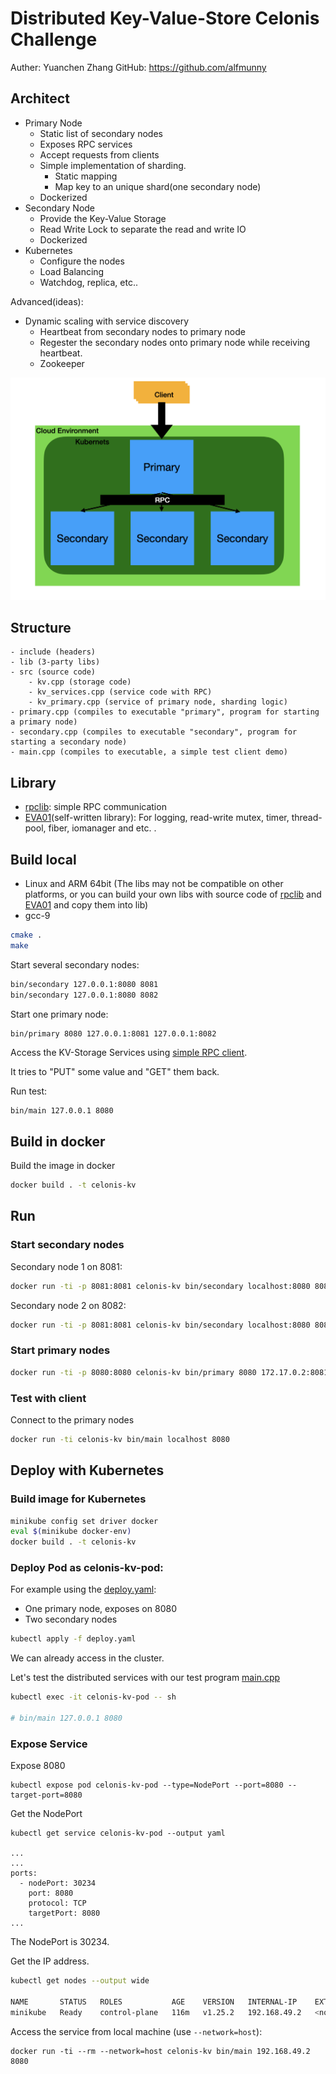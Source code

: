 # Distributed Key-Value-Store Celonis Challenge

Auther: Yuanchen Zhang
GitHub: https://github.com/alfmunny

## Architect

- Primary Node
    - Static list of secondary nodes
    - Exposes RPC services
    - Accept requests from clients
    - Simple implementation of sharding.
        - Static mapping
        - Map key to an unique shard(one secondary node)
    - Dockerized
- Secondary Node
    - Provide the Key-Value Storage
    - Read Write Lock to separate the read and write IO
    - Dockerized
- Kubernetes
    - Configure the nodes
    - Load Balancing
    - Watchdog, replica, etc..

Advanced(ideas): 
- Dynamic scaling with service discovery
    - Heartbeat from secondary nodes to primary node
    - Regester the secondary nodes onto primary node while receiving heartbeat.
    - Zookeeper

![Architect](./architect.png)

## Structure

```
- include (headers)
- lib (3-party libs)
- src (source code)
    - kv.cpp (storage code)
    - kv_services.cpp (service code with RPC)
    - kv_primary.cpp (service of primary node, sharding logic)
- primary.cpp (compiles to executable "primary", program for starting a primary node)
- secondary.cpp (compiles to executable "secondary", program for starting a secondary node)
- main.cpp (compiles to executable, a simple test client demo)
```

## Library

- [rpclib](https://github.com/rpclib/rpclib): simple RPC communication
- [EVA01](https://github.com/alfmunny/EVA01)(self-written library): For logging, read-write mutex, timer, thread-pool, fiber, iomanager and etc. .

## Build local

- Linux and ARM 64bit (The libs may not be compatible on other platforms, or you can build your own libs with source code of [rpclib](https://github.com/rpclib/rpclib) and [EVA01](https://github.com/alfmunny/EVA01) and copy them into lib)
- gcc-9

```bash
cmake .
make
```

Start several secondary nodes:

```bash
bin/secondary 127.0.0.1:8080 8081
bin/secondary 127.0.0.1:8080 8082
```

Start one primary node:

```bash
bin/primary 8080 127.0.0.1:8081 127.0.0.1:8082
```

Access the KV-Storage Services using [simple RPC client](./main.cpp).

It tries to "PUT" some value and "GET" them back.

Run test:

```
bin/main 127.0.0.1 8080
```

## Build in docker

Build the image in docker

```bash
docker build . -t celonis-kv
```

## Run

### Start secondary nodes

Secondary node 1 on 8081:

```bash
docker run -ti -p 8081:8081 celonis-kv bin/secondary localhost:8080 8081
```

Secondary node 2 on 8082:

```bash
docker run -ti -p 8081:8081 celonis-kv bin/secondary localhost:8080 8081
```

### Start primary nodes

```bash
docker run -ti -p 8080:8080 celonis-kv bin/primary 8080 172.17.0.2:8081 172.17.0.3:8082
```

### Test with client

Connect to the primary nodes

```bash
docker run -ti celonis-kv bin/main localhost 8080
```

## Deploy with Kubernetes

### Build image for Kubernetes

```bash
minikube config set driver docker
eval $(minikube docker-env)
docker build . -t celonis-kv
```

### Deploy Pod as celonis-kv-pod: 

For example using the [deploy.yaml](./deploy.yaml):

- One primary node, exposes on 8080
- Two secondary nodes

```bash
kubectl apply -f deploy.yaml
```

We can already access in the cluster.

Let's test the distributed services with our test program [main.cpp](./main.cpp)


```bash
kubectl exec -it celonis-kv-pod -- sh

# bin/main 127.0.0.1 8080
```

### Expose Service

Expose 8080
```
kubectl expose pod celonis-kv-pod --type=NodePort --port=8080 --target-port=8080
```

Get the NodePort
```
kubectl get service celonis-kv-pod --output yaml

...
...
ports:
  - nodePort: 30234
    port: 8080
    protocol: TCP
    targetPort: 8080
...

```

The NodePort is 30234.

Get the IP address.
```bash
kubectl get nodes --output wide

NAME       STATUS   ROLES           AGE    VERSION   INTERNAL-IP    EXTERNAL-IP   OS-IMAGE             KERNEL-VERSION     CONTAINER-RUNTIME
minikube   Ready    control-plane   116m   v1.25.2   192.168.49.2   <none>        Ubuntu 20.04.5 LTS   5.15.49-linuxkit   docker://20.10.18
```

Access the service from local machine (use `--network=host`):

```
docker run -ti --rm --network=host celonis-kv bin/main 192.168.49.2 8080
```
